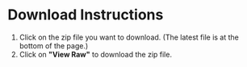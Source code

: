 Download Instructions
=====================

1. Click on the zip file you want to download. (The latest file is at the bottom of the page.)
2. Click on **"View Raw"** to download the zip file.
